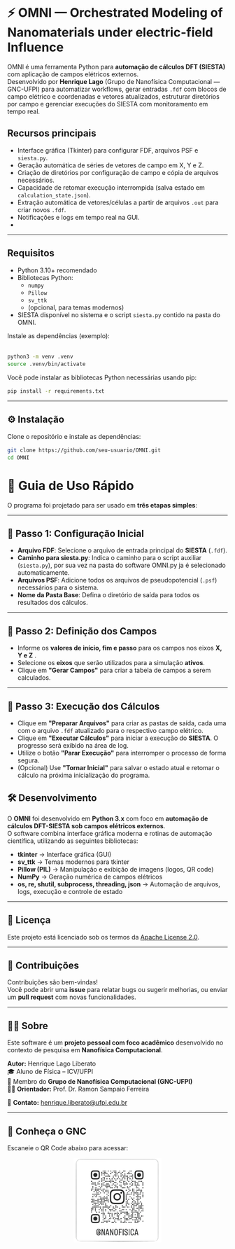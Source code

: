 # ⚡ OMNI — Orchestrated Modeling of Nanomaterials under electric-field Influence

OMNI é uma ferramenta Python para **automação de cálculos DFT (SIESTA)** com aplicação de campos elétricos externos.  
Desenvolvido por **Henrique Lago** (Grupo de Nanofísica Computacional — GNC-UFPI) para automatizar workflows, gerar entradas `.fdf` com blocos de campo elétrico e coordenadas e vetores atualizados, estruturar diretórios por campo e gerenciar execuções do SIESTA com monitoramento em tempo real.

## Recursos principais
- Interface gráfica (Tkinter) para configurar FDF, arquivos PSF e `siesta.py`.
- Geração automática de séries de vetores de campo em X, Y e Z.
- Criação de diretórios por configuração de campo e cópia de arquivos necessários.
- Capacidade de retomar execução interrompida (salva estado em `calculation_state.json`).
- Extração automática de vetores/células a partir de arquivos `.out` para criar novos `.fdf`.
- Notificações e logs em tempo real na GUI.
- 
---

## Requisitos
- Python 3.10+ recomendado
- Bibliotecas Python:
  - `numpy`
  - `Pillow`
  - `sv_ttk`
  - (opcional, para temas modernos)
- SIESTA disponível no sistema e o script `siesta.py` contido na pasta do OMNI.

Instale as dependências (exemplo):

```bash

python3 -m venv .venv
source .venv/bin/activate
```

Você pode instalar as bibliotecas Python necessárias usando pip:

```bash 
pip install -r requirements.txt
```
---

## ⚙️ Instalação

Clone o repositório e instale as dependências:

```bash
git clone https://github.com/seu-usuario/OMNI.git
cd OMNI
```
# 📘 Guia de Uso Rápido

O programa foi projetado para ser usado em **três etapas simples**:

---

## 🔹 Passo 1: Configuração Inicial

- **Arquivo FDF**: Selecione o arquivo de entrada principal do **SIESTA** (`.fdf`).
- **Caminho para siesta.py**: Indica o caminho para o script auxiliar (`siesta.py`), por sua vez na pasta do software OMNI.py ja é selecionado automaticamente.
- **Arquivos PSF**: Adicione todos os arquivos de pseudopotencial (`.psf`) necessários para o sistema.
- **Nome da Pasta Base**: Defina o diretório de saída para todos os resultados dos cálculos.

---

## 🔹 Passo 2: Definição dos Campos

- Informe os **valores de início, fim e passo** para os campos nos eixos **X, Y e Z** .
- Selecione os **eixos** que serão utilizados para a simulação **ativos**.
- Clique em **"Gerar Campos"** para criar a tabela de campos a serem calculados.

---

## 🔹 Passo 3: Execução dos Cálculos

- Clique em **"Preparar Arquivos"** para criar as pastas de saída, cada uma com o arquivo `.fdf` atualizado para o respectivo campo elétrico.
- Clique em **"Executar Cálculos"** para iniciar a execução do **SIESTA**. O progresso será exibido na área de log.
- Utilize o botão **"Parar Execução"** para interromper o processo de forma segura.
- (Opcional) Use **"Tornar Inicial"** para salvar o estado atual e retomar o cálculo na próxima inicialização do programa.

## 🛠️ Desenvolvimento

O **OMNI** foi desenvolvido em **Python 3.x** com foco em **automação de cálculos DFT-SIESTA sob campos elétricos externos**.  
O software combina interface gráfica moderna e rotinas de automação científica, utilizando as seguintes bibliotecas:

- **tkinter** → Interface gráfica (GUI)  
- **sv_ttk** → Temas modernos para tkinter  
- **Pillow (PIL)** → Manipulação e exibição de imagens (logos, QR code)  
- **NumPy** → Geração numérica de campos elétricos  
- **os, re, shutil, subprocess, threading, json** → Automação de arquivos, logs, execução e controle de estado  

---

## 📜 Licença

Este projeto está licenciado sob os termos da [Apache License 2.0](LICENSE).

---
## 🤝 Contribuições

Contribuições são bem-vindas!  
Você pode abrir uma **issue** para relatar bugs ou sugerir melhorias, ou enviar um **pull request** com novas funcionalidades.  

---

## 👨‍🔬 Sobre

Este software é um **projeto pessoal com foco acadêmico** desenvolvido no contexto de pesquisa em **Nanofísica Computacional**.  

**Autor:** Henrique Lago Liberato  
🎓 Aluno de Física – ICV/UFPI  
🔬 Membro do **Grupo de Nanofísica Computacional (GNC-UFPI)**  
👨‍🏫 **Orientador:** Prof. Dr. Ramon Sampaio Ferreira  

📧 **Contato:** [henrique.liberato@ufpi.edu.br](mailto:henrique.liberato@ufpi.edu.br)  

---

## 🔗 Conheça o GNC

Escaneie o QR Code abaixo para acessar:  

<p align="center">
  <img src="imagens/qr.png" alt="QR Code GNC" width="200"/>
</p>

